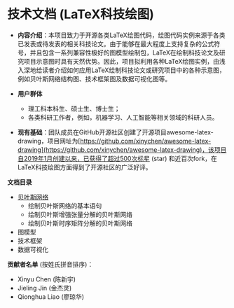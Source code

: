 技术文档 (LaTeX科技绘图)
============

- **内容介绍**：本项目致力于开源各类LaTeX绘图代码，绘图代码实例来源于各类已发表或待发表的相关科技论文。由于能够在最大程度上支持复杂的公式符号，并且包含一系列兼容性极好的图模型绘制包，LaTeX在绘制科技论文及研究项目示意图时具有天然优势。因此，项目拟利用各种LaTeX绘图实例，由浅入深地给读者介绍如何应用LaTeX绘制科技论文或研究项目中的各种示意图，例如贝叶斯网络结构图、技术框架图及数据可视化图等。

- **用户群体**
  - 理工科本科生、硕士生、博士生；
  - 各类科研工作者，例如，机器学习、人工智能等相关领域的科研人员。

- **现有基础**：团队成员在GitHub开源社区创建了开源项目awesome-latex-drawing，项目网址为[https://github.com/xinychen/awesome-latex-drawing](https://github.com/xinychen/awesome-latex-drawing)，该项目自2019年1月创建以来，已获得了超过500次标星 (star) 和近百次fork，在LaTeX科技绘图方面得到了开源社区的广泛好评。

**文档目录**

- [贝叶斯网络](https://github.com/xinychen/awesome-latex-drawing/blob/master/tutorial/Bayesian_nets.md)
  - 绘制贝叶斯网络的基本语句
  - 绘制贝叶斯增强张量分解的贝叶斯网络
  - 绘制贝叶斯时序矩阵分解的贝叶斯网络
- 图模型
- 技术框架
- 数据可视化

**贡献者名单** (按姓氏拼音排序)：

- Xinyu Chen (陈新宇)
- Jieling Jin (金杰灵)
- Qionghua Liao (廖琼华)
